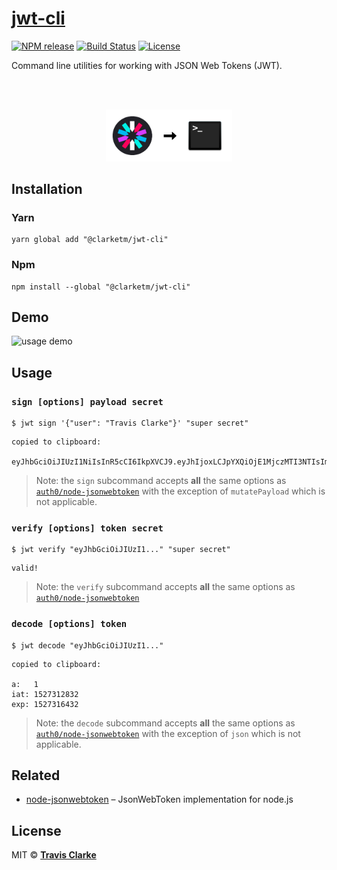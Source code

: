 # [jwt-cli](https://blog.travismclarke.com/project/jwt-cli/)

[![NPM release](https://img.shields.io/npm/v/@clarketm/jwt-cli.svg)](https://www.npmjs.com/package/@clarketm/jwt-cli)
[![Build Status](https://circleci.com/gh/clarketm/jwt-cli.svg?style=shield)](https://circleci.com/gh/clarketm/jwt-cli)
[![License](https://img.shields.io/npm/l/@clarketm/jwt-cli.svg)](LICENSE.md)

Command line utilities for working with JSON Web Tokens (JWT).

<br>
<br>
<a href="https://blog.travismclarke.com/project/jwt-cli/">
  <p align="center"><img width="40%" src="/hero.png" /></p>
</a>

## Installation

### Yarn

```shell
yarn global add "@clarketm/jwt-cli"
```

### Npm

```shell
npm install --global "@clarketm/jwt-cli"
```

## Demo

![usage demo](/usage.gif)

## Usage

### `sign [options] payload secret`

```shell
$ jwt sign '{"user": "Travis Clarke"}' "super secret"
```

```shell
copied to clipboard:

eyJhbGciOiJIUzI1NiIsInR5cCI6IkpXVCJ9.eyJhIjoxLCJpYXQiOjE1MjczMTI3NTIsImV4cCI6MTUyNzMxNjM1Mn0.2l4wyaoxNBBY7nvm6sAqAcmXSuuKjBubNo_h42hcigU
```

> Note: the `sign` subcommand accepts **all** the same options as [`auth0/node-jsonwebtoken`](https://github.com/auth0/node-jsonwebtoken#jwtsignpayload-secretorprivatekey-options-callback) with the exception of `mutatePayload` which is not applicable.

### `verify [options] token secret`

```shell
$ jwt verify "eyJhbGciOiJIUzI1..." "super secret"
```

```
valid!
```

> Note: the `verify` subcommand accepts **all** the same options as [`auth0/node-jsonwebtoken`](https://github.com/auth0/node-jsonwebtoken#jwtverifytoken-secretorpublickey-options-callback)

### `decode [options] token`

```shell
$ jwt decode "eyJhbGciOiJIUzI1..."
```

```shell
copied to clipboard:

a:   1
iat: 1527312832
exp: 1527316432
```

> Note: the `decode` subcommand accepts **all** the same options as [`auth0/node-jsonwebtoken`](https://github.com/auth0/node-jsonwebtoken#jwtverifytoken-secretorpublickey-options-callback) with the exception of `json` which is not applicable.

## Related

* [node-jsonwebtoken](https://github.com/auth0/node-jsonwebtoken) – JsonWebToken implementation for node.js

## License

MIT &copy; [**Travis Clarke**](https://blog.travismclarke.com/)
